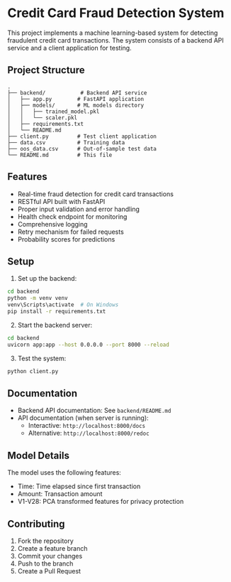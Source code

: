 # Credit Card Fraud Detection System

This project implements a machine learning-based system for detecting fraudulent credit card transactions. The system consists of a backend API service and a client application for testing.

## Project Structure

```
.
├── backend/           # Backend API service
│   ├── app.py        # FastAPI application
│   ├── models/       # ML models directory
│   │   ├── trained_model.pkl
│   │   └── scaler.pkl
│   ├── requirements.txt
│   └── README.md
├── client.py         # Test client application
├── data.csv          # Training data
├── oos_data.csv      # Out-of-sample test data
└── README.md         # This file
```

## Features

- Real-time fraud detection for credit card transactions
- RESTful API built with FastAPI
- Proper input validation and error handling
- Health check endpoint for monitoring
- Comprehensive logging
- Retry mechanism for failed requests
- Probability scores for predictions

## Setup

1. Set up the backend:

```bash
cd backend
python -m venv venv
venv\Scripts\activate  # On Windows
pip install -r requirements.txt
```

2. Start the backend server:

```bash
cd backend
uvicorn app:app --host 0.0.0.0 --port 8000 --reload
```

3. Test the system:

```bash
python client.py
```

## Documentation

- Backend API documentation: See `backend/README.md`
- API documentation (when server is running):
  - Interactive: `http://localhost:8000/docs`
  - Alternative: `http://localhost:8000/redoc`

## Model Details

The model uses the following features:

- Time: Time elapsed since first transaction
- Amount: Transaction amount
- V1-V28: PCA transformed features for privacy protection

## Contributing

1. Fork the repository
2. Create a feature branch
3. Commit your changes
4. Push to the branch
5. Create a Pull Request
